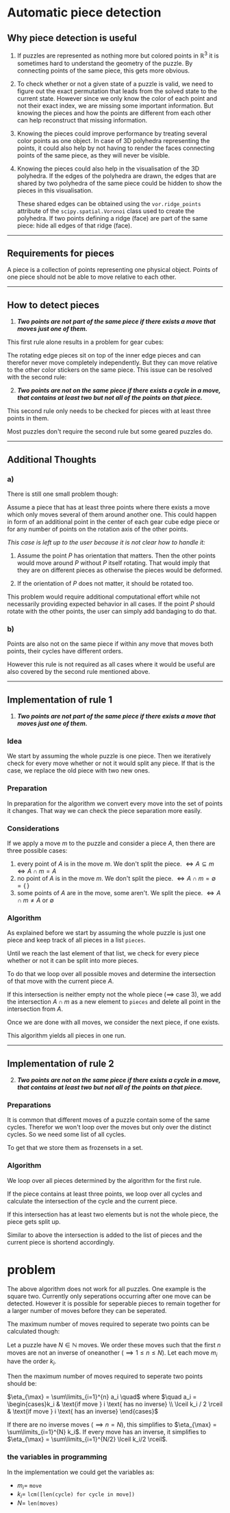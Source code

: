 # Automatic piece detection

## Why piece detection is useful

1. If puzzles are represented as nothing more but colored points in $\mathbb{R}^3$ it is sometimes hard to understand the geometry of the puzzle. By connecting points of the same piece, this gets more obvious.

2. To check whether or not a given state of a puzzle is valid, we need to figure out the exact permutation that leads from the solved state to the current state. However since we only know the color of each point and not their exact index, we are missing some important information. But knowing the pieces and how the points are different from each other can help reconstruct that missing information.

3. Knowing the pieces could improve performance by treating several color points as one object. In case of 3D polyhedra representing the points, it could also help by not having to render the faces connecting points of the same piece, as they will never be visible.

4. Knowing the pieces could also help in the visualisation of the 3D polyhedra. If the edges of the polyhedra are drawn, the edges that are shared by two polyhedra of the same piece could be hidden to show the pieces in this visualisation.

    These shared edges can be obtained using the `vor.ridge_points` attribute of the `scipy.spatial.Voronoi` class used to create the polyhedra. If two points defining a ridge (face) are part of the same piece: hide all edges of that ridge (face).

-----

## Requirements for pieces

A piece is a collection of points representing one physical object. Points of one piece should not be able to move relative to each other.

-----

## How to detect pieces

1. ***Two points are not part of the same piece if there exists a move that moves just one of them.***

This first rule alone results in a problem for gear cubes:

The rotating edge pieces sit on top of the inner edge pieces and can therefor never move completely independently. But they can move relative to the other color stickers on the same piece. This issue can be resolved with the second rule:

2. ***Two points are not on the same piece if there exists a cycle in a move, that contains at least two but not all of the points on that piece.***

This second rule only needs to be checked for pieces with at least three points in them.

Most puzzles don't require the second rule but some geared puzzles do.

-----

## Additional Thoughts
### a)
There is still one small problem though:

Assume a piece that has at least three points where there exists a move which only moves several of them around another one. This could happen in form of an additional point in the center of each gear cube edge piece or for any number of points on the rotation axis of the other points.

_This case is left up to the user because it is not clear how to handle it:_

1. Assume the point $P$ has orientation that matters. Then the other points would move around $P$ without $P$ itself rotating. That would imply that they are on different pieces as otherwise the pieces would be deformed.

2. If the orientation of $P$ does not matter, it should be rotated too.

This problem would require additional computational effort while not necessarily providing expected behavior in all cases. If the point $P$ should rotate with the other points, the user can simply add bandaging to do that.

### b)
Points are also not on the same piece if within any move that moves both points, their cycles have different orders.

However this rule is not required as all cases where it would be useful are also covered by the second rule mentioned above.

-----

## Implementation of rule 1

1. ***Two points are not part of the same piece if there exists a move that moves just one of them.***

### Idea
We start by assuming the whole puzzle is one piece. Then we iteratively check for every move whether or not it would split any piece. If that is the case, we replace the old piece with two new ones.

### Preparation
In preparation for the algorithm we convert every move into the set of points it changes. That way we can check the piece separation more easily.

### Considerations
If we apply a move $m$ to the puzzle and consider a piece $A$, then there are three possible cases:

1. every point of $A$ is in the move $m$. We don't split the piece. $\iff A \subseteq m \iff A \cap m = A$
2. no point of $A$ is in the move $m$. We don't split the piece. $\iff A \cap m = \emptyset = \{\,\}$
3. some points of $A$ are in the move, some aren't. We split the piece. $\iff A \cap m \neq A$ or $\emptyset$

### Algorithm
As explained before we start by assuming the whole puzzle is just one piece and keep track of all pieces in a list `pieces`.

Until we reach the last element of that list, we check for every piece whether or not it can be split into more pieces.

To do that we loop over all possible moves and determine the intersection of that move with the current piece $A$.

If this intersection is neither empty not the whole piece ($\implies$ case 3), we add the intersection $A \cap m$ as a new element to `pieces` and delete all point in the intersection from $A$.

Once we are done with all moves, we consider the next piece, if one exists.

This algorithm yields all pieces in one run.

-----

## Implementation of rule 2

2. ***Two points are not on the same piece if there exists a cycle in a move, that contains at least two but not all of the points on that piece.***

### Preparations
It is common that different moves of a puzzle contain some of the same cycles. Therefor we won't loop over the moves but only over the distinct cycles. So we need some list of all cycles.

To get that we store them as frozensets in a set.

### Algorithm
We loop over all pieces determined by the algorithm for the first rule.

If the piece contains at least three points, we loop over all cycles and calculate the intersection of the cycle and the current piece.

If this intersection has at least two elements but is not the whole piece, the piece gets split up.

Similar to above the intersection is added to the list of pieces and the current piece is shortend accordingly.

# problem
The above algorithm does not work for all puzzles. One example is the square two. Currently only seperations occurring after one move can be detected. However it is possible for seperable pieces to remain together for a larger number of moves before they can be seperated.

The maximum number of moves required to seperate two points can be calculated though:

Let a puzzle have $N \in \mathbb{N}$ moves. We order these moves such that the first $n$ moves are not an inverse of oneanother ($\implies 1 \leq n \leq N$).
Let each move $m_i$ have the order $k_i$.

Then the maximum number of moves required to seperate two points should be:

$\eta_{\max} = \sum\limits_{i=1}^{n} a_i \quad$ where $\quad a_i = \begin{cases}k_i & \text{if move } i \text{ has no inverse} \\ \lceil k_i / 2 \rceil & \text{if move } i \text{ has an inverse} \end{cases}$

If there are no inverse moves ($\implies n = N$), this simplifies to $\eta_{\max} = \sum\limits_{i=1}^{N} k_i$. If every move has an inverse, it simplifies to $\eta_{\max} = \sum\limits_{i=1}^{N/2} \lceil k_i/2 \rceil$.

### the variables in programming
In the implementation we could get the variables as:
- $m_i =$ `move` 
- $k_i =$ `lcm([len(cycle) for cycle in move])`
- $N =$ `len(moves)`